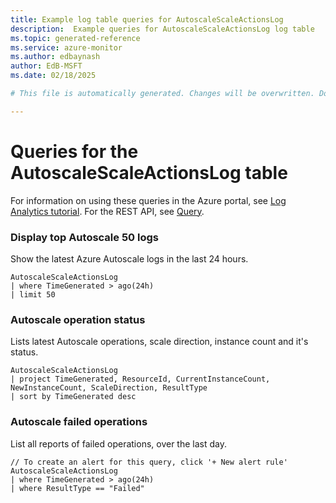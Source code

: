 ```yaml
---
title: Example log table queries for AutoscaleScaleActionsLog
description:  Example queries for AutoscaleScaleActionsLog log table
ms.topic: generated-reference
ms.service: azure-monitor
ms.author: edbaynash
author: EdB-MSFT
ms.date: 02/18/2025

# This file is automatically generated. Changes will be overwritten. Do not change this file directly. 

---
```


# Queries for the AutoscaleScaleActionsLog table

For information on using these queries in the Azure portal, see [Log Analytics tutorial](/azure/azure-monitor/logs/log-analytics-tutorial). For the REST API, see [Query](/rest/api/loganalytics/query).


### Display top Autoscale 50 logs  


Show the latest Azure Autoscale logs in the last 24 hours.  

```query
AutoscaleScaleActionsLog 
| where TimeGenerated > ago(24h) 
| limit 50
```



### Autoscale operation status  


Lists latest Autoscale operations, scale direction, instance count and it's status.  

```query
AutoscaleScaleActionsLog
| project TimeGenerated, ResourceId, CurrentInstanceCount, NewInstanceCount, ScaleDirection, ResultType
| sort by TimeGenerated desc 
```



### Autoscale failed operations  


List all reports of failed operations, over the last day.  

```query
// To create an alert for this query, click '+ New alert rule'
AutoscaleScaleActionsLog 
| where TimeGenerated > ago(24h)  
| where ResultType == "Failed"
```

